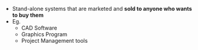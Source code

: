 - Stand-alone systems that are marketed and **sold to anyone who wants to buy them**
- Eg.
	- CAD Software
	- Graphics Program
	- Project Management tools